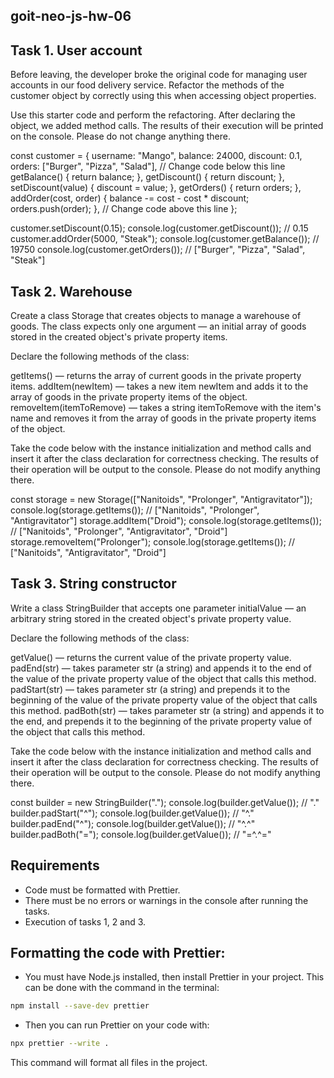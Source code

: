 ## goit-neo-js-hw-06

## Task 1. User account

Before leaving, the developer broke the original code for managing user accounts in our food delivery service. Refactor the methods of the customer object by correctly using this when accessing object properties.

Use this starter code and perform the refactoring. After declaring the object, we added method calls. The results of their execution will be printed on the console. Please do not change anything there.

const customer = {
  username: "Mango",
  balance: 24000,
  discount: 0.1,
  orders: ["Burger", "Pizza", "Salad"],
  // Change code below this line
  getBalance() {
    return balance;
  },
  getDiscount() {
    return discount;
  },
  setDiscount(value) {
    discount = value;
  },
  getOrders() {
    return orders;
  },
  addOrder(cost, order) {
    balance -= cost - cost * discount;
    orders.push(order);
  },
  // Change code above this line
};

customer.setDiscount(0.15);
console.log(customer.getDiscount()); // 0.15
customer.addOrder(5000, "Steak");
console.log(customer.getBalance()); // 19750
console.log(customer.getOrders()); // ["Burger", "Pizza", "Salad", "Steak"]



## Task 2. Warehouse

Create a class Storage that creates objects to manage a warehouse of goods. The class expects only one argument — an initial array of goods stored in the created object's private property items.

Declare the following methods of the class:

getItems() — returns the array of current goods in the private property items.
addItem(newItem) — takes a new item newItem and adds it to the array of goods in the private property items of the object.
removeItem(itemToRemove) — takes a string itemToRemove with the item's name and removes it from the array of goods in the private property items of the object.

Take the code below with the instance initialization and method calls and insert it after the class declaration for correctness checking. The results of their operation will be output to the console. Please do not modify anything there.

const storage = new Storage(["Nanitoids", "Prolonger", "Antigravitator"]);
console.log(storage.getItems()); // ["Nanitoids", "Prolonger", "Antigravitator"]
storage.addItem("Droid");
console.log(storage.getItems()); // ["Nanitoids", "Prolonger", "Antigravitator", "Droid"]
storage.removeItem("Prolonger");
console.log(storage.getItems()); // ["Nanitoids", "Antigravitator", "Droid"]



## Task 3. String constructor

Write a class StringBuilder that accepts one parameter initialValue — an arbitrary string stored in the created object's private property value.

Declare the following methods of the class:

getValue() — returns the current value of the private property value.
padEnd(str) — takes parameter str (a string) and appends it to the end of the value of the private property value of the object that calls this method.
padStart(str) — takes parameter str (a string) and prepends it to the beginning of the value of the private property value of the object that calls this method.
padBoth(str) — takes parameter str (a string) and appends it to the end, and prepends it to the beginning of the private property value of the object that calls this method.

Take the code below with the instance initialization and method calls and insert it after the class declaration for correctness checking. The results of their operation will be output to the console. Please do not modify anything there.

const builder = new StringBuilder(".");
console.log(builder.getValue()); // "."
builder.padStart("^");
console.log(builder.getValue()); // "^."
builder.padEnd("^");
console.log(builder.getValue()); // "^.^"
builder.padBoth("=");
console.log(builder.getValue()); // "=^.^="


## Requirements
- Code must be formatted with Prettier.
- There must be no errors or warnings in the console after running the tasks.
- Execution of tasks 1, 2 and 3.

## Formatting the code with Prettier:

* You must have Node.js installed, then install Prettier in your project. This can be done with the command in the terminal:

```bash
npm install --save-dev prettier
```

* Then you can run Prettier on your code with:

```bash
npx prettier --write .
```

This command will format all files in the project.